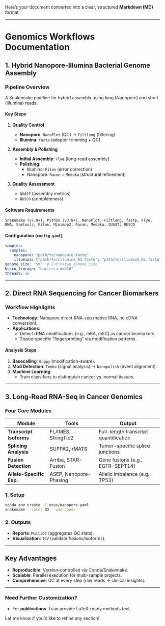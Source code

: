 Here’s your document converted into a clear, structured **Markdown (MD)** format:

---

# **Genomics Workflows Documentation**

## **1. Hybrid Nanopore-Illumina Bacterial Genome Assembly**

### **Pipeline Overview**
A Snakemake pipeline for hybrid assembly using long (Nanopore) and short (Illumina) reads.

#### **Key Steps**
1. **Quality Control**  
   - **Nanopore**: `NanoPlot` (QC) → `Filtlong` (filtering)  
   - **Illumina**: `fastp` (adapter trimming + QC)  

2. **Assembly & Polishing**  
   - **Initial Assembly**: `Flye` (long-read assembly)  
   - **Polishing**:  
     - Illumina: `Pilon` (error correction)  
     - Nanopore: `Racon` + `Medaka` (structural refinement)  

3. **Quality Assessment**  
   - `QUAST` (assembly metrics)  
   - `BUSCO` (completeness)  

#### **Software Requirements**
```plaintext
Snakemake (v7.0+), Python (v3.8+), NanoPlot, Filtlong, fastp, Flye,  
BWA, Samtools, Pilon, Minimap2, Racon, Medaka, QUAST, BUSCO
```

#### **Configuration (`config.yaml`)**
```yaml
samples:
  sample1:
    nanopore: "path/to/nanopore.fastq"
    illumina: ["path/to/illumina_R1.fastq", "path/to/illumina_R2.fastq"]
genome_size: "5m"  # Estimated genome size
busco_lineage: "bacteria_odb10"
threads: 16
```

---

## **2. Direct RNA Sequencing for Cancer Biomarkers**

### **Workflow Highlights**
- **Technology**: Nanopore direct RNA-seq (native RNA, no cDNA conversion).  
- **Applications**:  
  - Detect rRNA modifications (e.g., m6A, m5C) as cancer biomarkers.  
  - Tissue-specific "fingerprinting" via modification patterns.  

#### **Analysis Steps**
1. **Basecalling**: `Guppy` (modification-aware).  
2. **Mod Detection**: `Tombo` (signal analysis) → `Nanopolish` (event alignment).  
3. **Machine Learning**:  
   - Train classifiers to distinguish cancer vs. normal tissues.  

---

## **3. Long-Read RNA-Seq in Cancer Genomics**

### **Four Core Modules**
| **Module**               | **Tools**            | **Output**                          |
|--------------------------|----------------------|-------------------------------------|
| **Transcript Isoforms**  | FLAMES, StringTie2   | Full-length transcript quantification |
| **Splicing Analysis**    | SUPPA2, rMATS        | Tumor-specific splice junctions     |
| **Fusion Detection**     | Arriba, STAR-Fusion  | Gene fusions (e.g., EGFR-SEPT14)    |
| **Allele-Specific Exp.** | ASEP, Nanopore-Phasing | Allelic imbalance (e.g., TP53)     |

### **1. Setup**
```bash
conda env create -f envs/nanopore.yaml
snakemake --cores 32 --use-conda
```

### **2. Outputs**
- **Reports**: `MultiQC` (aggregates QC stats).  
- **Visualization**: `IGV` (validate fusions/isoforms).  

---

## **Key Advantages**
- **Reproducible**: Version-controlled via Conda/Snakemake.  
- **Scalable**: Parallel execution for multi-sample projects.  
- **Comprehensive**: QC at every step (raw reads → clinical insights).  

---

### **Need Further Customization?**
- For **publications**: I can provide LaTeX-ready methods text.  

Let me know if you'd like to refine any section!
